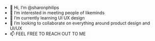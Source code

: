 - 👋 Hi, I’m @sharonphilips
- 👀 I’m interested in meeting people of likeminds
- 🌱 I’m currently learning UI UX design
- 💞️ I’m looking to collaborate on everything around product design and UI/UX
- 📫 FEEL FREE TO REACH OUT TO ME
